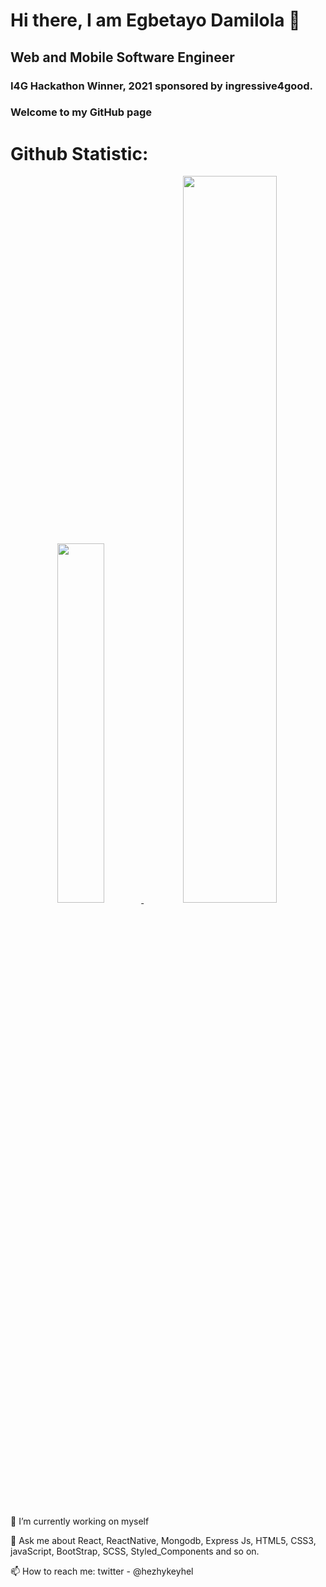 <h1>Hi there, I am Egbetayo Damilola 👋</h1>
<h2>Web and Mobile Software Engineer</h2>
<h3>I4G Hackathon Winner, 2021 sponsored by ingressive4good.</h3>
<h3>Welcome to my GitHub page</h3>
<!-- <a href="https://github.com/Hezhykeyhel/" target="_blank">
<img src="https://komarev.com/ghpvc/?username=Hezhykeyhel&label=Profile%20views&color=000000&style=flat-square" alt="Hezhykeyhel"/>
</a> -->
<h1 align="left"> Github Statistic: </h1>
<p align="center">
  <a href="https://github.com/Hezhykeyhel">
<!--     <img width="60.2%" src="https://github-readme-stats-eight-theta.vercel.app/api?username=hezhykeyhel&show_icons=true&theme=dark&include_all_commits=true&count_private=true&icon_color=FFFFFF&bg_color=000000"/> -->
    <img width="38.4%" src="https://github-readme-stats-eight-theta.vercel.app/api/top-langs/?username=hezhykeyhel&layout=compact&langs_count=10&theme=dark&bg_color=000000"/>
<img width="54.6%" src="https://github-readme-streak-stats.herokuapp.com/?user=hezhykeyhel&theme=highcontrast&fire=ffffff&ring=ffffff&border=ffffff&currStreakLabel=ffffff"/>
<!--     <img width="44%" src="https://github-profile-trophy.vercel.app/?username=hezhykeyhel&theme=onestar&column=4&margin-w=10&margin-h=10"/>
    <img width="99.4%" src="https://activity-graph.herokuapp.com/graph?username=hezhykeyhel&theme=react-dark&bg_color=000000&color=FFFFFF"/> -->
  </a>
</p>
<p>🔭 I’m currently working on myself</p>
<p>💬 Ask me about React, ReactNative, Mongodb, Express Js, HTML5, CSS3, javaScript, BootStrap, SCSS, Styled_Components and so on.<p/>
<p>📫 How to reach me: twitter - @hezhykeyhel</p>
